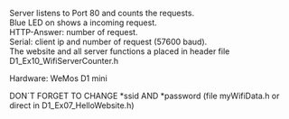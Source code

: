 Server listens to Port 80 and counts the requests.  
Blue LED on shows a incoming request.  
HTTP-Answer: number of request.  
Serial: client ip and number of request (57600 baud).  
The website and all server functions a placed in header file D1_Ex10_WifiServerCounter.h

Hardware: WeMos D1 mini

DON´T FORGET TO CHANGE *ssid AND *password (file  myWifiData.h or direct in D1_Ex07_HelloWebsite.h)
